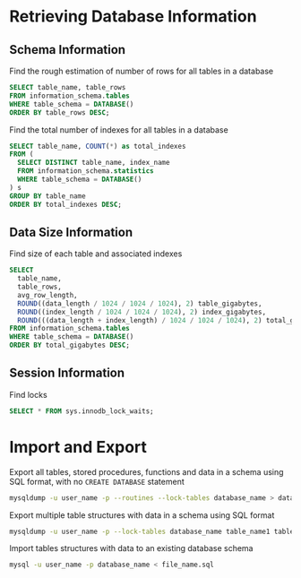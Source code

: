 # Retrieving Database Information

## Schema Information

Find the rough estimation of number of rows for all tables in a database
```sql
SELECT table_name, table_rows
FROM information_schema.tables
WHERE table_schema = DATABASE()
ORDER BY table_rows DESC;
```

Find the total number of indexes for all tables in a database
```sql
SELECT table_name, COUNT(*) as total_indexes
FROM (
  SELECT DISTINCT table_name, index_name
  FROM information_schema.statistics
  WHERE table_schema = DATABASE()
) s
GROUP BY table_name
ORDER BY total_indexes DESC;
```

## Data Size Information

Find size of each table and associated indexes

```sql
SELECT
  table_name,
  table_rows,
  avg_row_length,
  ROUND((data_length / 1024 / 1024 / 1024), 2) table_gigabytes,
  ROUND((index_length / 1024 / 1024 / 1024), 2) index_gigabytes,
  ROUND(((data_length + index_length) / 1024 / 1024 / 1024), 2) total_gigabytes
FROM information_schema.tables
WHERE table_schema = DATABASE()
ORDER BY total_gigabytes DESC;
```

## Session Information

Find locks
```sql
SELECT * FROM sys.innodb_lock_waits;
```

# Import and Export

Export all tables, stored procedures, functions and data in a schema using SQL format, with no `CREATE DATABASE` statement
```sh
mysqldump -u user_name -p --routines --lock-tables database_name > database_name.$(date +'%Y%m%d%H%M%S').sql
```

Export multiple table structures with data in a schema using SQL format
```sh
mysqldump -u user_name -p --lock-tables database_name table_name1 table_name2 table_name3 > exported_file_name.$(date +'%Y%m%d%H%M%S').sql
```

Import tables structures with data to an existing database schema
```sh
mysql -u user_name -p database_name < file_name.sql
```
